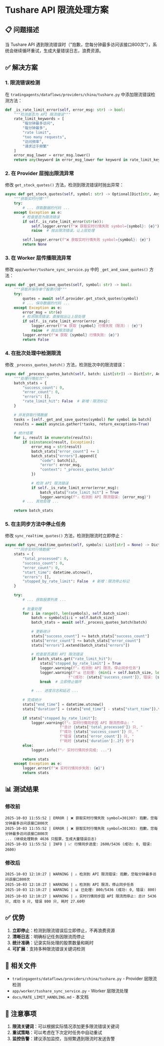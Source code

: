 # Tushare API 限流处理方案

## 📋 问题描述

当 Tushare API 遇到限流错误时（"抱歉，您每分钟最多访问该接口800次"），系统会继续循环重试，生成大量错误日志，浪费资源。

## ✅ 解决方案

### 1. **限流错误检测**

在 `tradingagents/dataflows/providers/china/tushare.py` 中添加限流错误检测方法：

```python
def _is_rate_limit_error(self, error_msg: str) -> bool:
    """检测是否为 API 限流错误"""
    rate_limit_keywords = [
        "每分钟最多访问",
        "每分钟最多",
        "rate limit",
        "too many requests",
        "访问频率",
        "请求过于频繁"
    ]
    error_msg_lower = error_msg.lower()
    return any(keyword in error_msg_lower for keyword in rate_limit_keywords)
```

### 2. **在 Provider 层抛出限流异常**

修改 `get_stock_quotes()` 方法，检测到限流错误时抛出异常：

```python
async def get_stock_quotes(self, symbol: str) -> Optional[Dict[str, Any]]:
    """获取实时行情"""
    try:
        # ... 获取数据的代码 ...
    except Exception as e:
        # 检查是否为限流错误
        if self._is_rate_limit_error(str(e)):
            self.logger.error(f"❌ 获取实时行情失败 symbol={symbol}: {e}")
            raise  # 抛出限流错误，让上层处理
        
        self.logger.error(f"❌ 获取实时行情失败 symbol={symbol}: {e}")
        return None
```

### 3. **在 Worker 层传播限流异常**

修改 `app/worker/tushare_sync_service.py` 中的 `_get_and_save_quotes()` 方法：

```python
async def _get_and_save_quotes(self, symbol: str) -> bool:
    """获取并保存单个股票行情"""
    try:
        quotes = await self.provider.get_stock_quotes(symbol)
        # ... 保存数据的代码 ...
    except Exception as e:
        error_msg = str(e)
        # 检测限流错误，直接抛出让上层处理
        if self._is_rate_limit_error(error_msg):
            logger.error(f"❌ 获取 {symbol} 行情失败（限流）: {e}")
            raise  # 抛出限流错误
        logger.error(f"❌ 获取 {symbol} 行情失败: {e}")
        return False
```

### 4. **在批次处理中检测限流**

修改 `_process_quotes_batch()` 方法，检测批次中的限流错误：

```python
async def _process_quotes_batch(self, batch: List[str]) -> Dict[str, Any]:
    """处理行情批次"""
    batch_stats = {
        "success_count": 0,
        "error_count": 0,
        "errors": [],
        "rate_limit_hit": False  # 新增：限流标记
    }
    
    # 并发获取行情数据
    tasks = [self._get_and_save_quotes(symbol) for symbol in batch]
    results = await asyncio.gather(*tasks, return_exceptions=True)
    
    # 统计结果
    for i, result in enumerate(results):
        if isinstance(result, Exception):
            error_msg = str(result)
            batch_stats["error_count"] += 1
            batch_stats["errors"].append({
                "code": batch[i],
                "error": error_msg,
                "context": "_process_quotes_batch"
            })
            
            # 检测 API 限流错误
            if self._is_rate_limit_error(error_msg):
                batch_stats["rate_limit_hit"] = True
                logger.warning(f"⚠️ 检测到 API 限流错误: {error_msg}")
        # ... 其他处理 ...
    
    return batch_stats
```

### 5. **在主同步方法中停止任务**

修改 `sync_realtime_quotes()` 方法，检测到限流时立即停止：

```python
async def sync_realtime_quotes(self, symbols: List[str] = None) -> Dict[str, Any]:
    """同步实时行情数据"""
    stats = {
        "total_processed": 0,
        "success_count": 0,
        "error_count": 0,
        "start_time": datetime.utcnow(),
        "errors": [],
        "stopped_by_rate_limit": False  # 新增：限流停止标记
    }
    
    try:
        # ... 获取股票列表 ...
        
        # 批量处理
        for i in range(0, len(symbols), self.batch_size):
            batch = symbols[i:i + self.batch_size]
            batch_stats = await self._process_quotes_batch(batch)
            
            # 更新统计
            stats["success_count"] += batch_stats["success_count"]
            stats["error_count"] += batch_stats["error_count"]
            stats["errors"].extend(batch_stats["errors"])
            
            # 检查是否遇到 API 限流错误
            if batch_stats.get("rate_limit_hit"):
                stats["stopped_by_rate_limit"] = True
                logger.warning(f"⚠️ 检测到 API 限流，停止同步任务")
                logger.warning(f"📊 已处理: {min(i + self.batch_size, len(symbols))}/{len(symbols)} "
                             f"(成功: {stats['success_count']}, 错误: {stats['error_count']})")
                break  # 立即停止循环
            
            # ... 进度日志和延迟 ...
        
        # 完成统计
        stats["end_time"] = datetime.utcnow()
        stats["duration"] = (stats["end_time"] - stats["start_time"]).total_seconds()
        
        if stats["stopped_by_rate_limit"]:
            logger.warning(f"⚠️ 实时行情同步因 API 限流而停止: "
                         f"总计 {stats['total_processed']} 只, "
                         f"成功 {stats['success_count']} 只, "
                         f"错误 {stats['error_count']} 只, "
                         f"耗时 {stats['duration']:.2f} 秒")
        else:
            logger.info(f"✅ 实时行情同步完成: ...")
        
        return stats
    except Exception as e:
        logger.error(f"❌ 实时行情同步失败: {e}")
        return stats
```

## 📊 测试结果

### 修改前
```
2025-10-03 11:55:52 | ERROR | ❌ 获取实时行情失败 symbol=301307: 抱歉，您每分钟最多访问该接口800次
2025-10-03 11:55:52 | ERROR | ❌ 获取实时行情失败 symbol=301303: 抱歉，您每分钟最多访问该接口800次
... (继续处理剩余 4636 只股票，生成大量错误日志)
2025-10-03 11:55:52 | INFO | 📈 行情同步进度: 2600/5436 (成功: 0, 错误: 2600)
```

### 修改后
```
2025-10-03 12:10:27 | WARNING | ⚠️ 检测到 API 限流错误: 抱歉，您每分钟最多访问该接口800次
2025-10-03 12:10:27 | WARNING | ⚠️ 检测到 API 限流，停止同步任务
2025-10-03 12:10:27 | WARNING | 📊 已处理: 800/5436 (成功: 0, 错误: 800)
2025-10-03 12:10:27 | WARNING | ⚠️ 实时行情同步因 API 限流而停止: 总计 5436 只, 成功 0 只, 错误 800 只, 耗时 27.60秒
```

## ✅ 优势

1. **立即停止**：检测到限流错误后立即停止，不再浪费资源
2. **清晰日志**：明确标记任务因限流而停止
3. **统计准确**：记录实际处理的股票数量和耗时
4. **可扩展**：支持多种限流错误关键词检测

## 🔧 相关文件

- `tradingagents/dataflows/providers/china/tushare.py` - Provider 层限流检测
- `app/worker/tushare_sync_service.py` - Worker 层限流处理
- `docs/RATE_LIMIT_HANDLING.md` - 本文档

## 📝 注意事项

1. **限流关键词**：可以根据实际情况添加更多限流错误关键词
2. **重试策略**：可以考虑在下次定时任务中自动重试
3. **监控告警**：建议添加监控，当频繁遇到限流时发送告警

